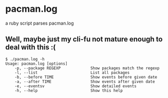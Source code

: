 # pacman.log
a ruby script parses pacman.log

## Well, maybe just my cli-fu not mature enough to deal with this :(

```shell
$ ./pacman.log -h
Usage: pacman.log [options]
    -p, --package REGEXP             Show packages match the regexp
    -l, --list                       List all packages
    -b, --before TIME                Show events before given date
    -a, --after TIME                 Show events after given date
    -e, --eventsv                    Show detailed events
    -h, --help                       Show this help
```
